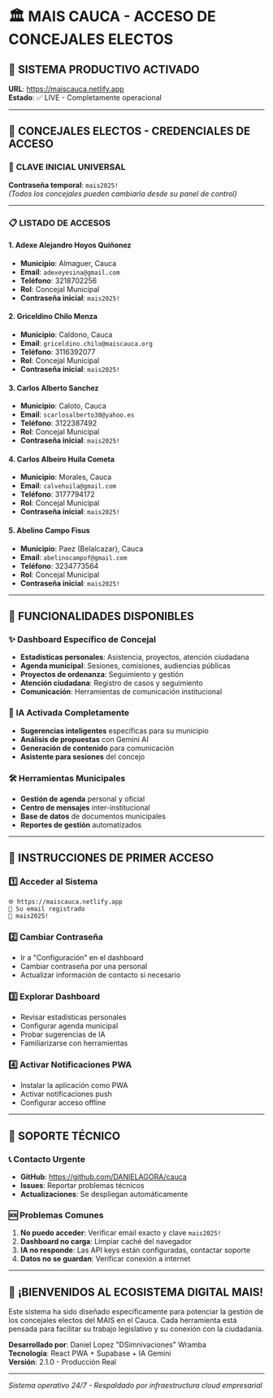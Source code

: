 # 🏛️ MAIS CAUCA - ACCESO DE CONCEJALES ELECTOS

## 🚀 SISTEMA PRODUCTIVO ACTIVADO
**URL**: https://maiscauca.netlify.app  
**Estado**: ✅ LIVE - Completamente operacional  

---

## 👥 CONCEJALES ELECTOS - CREDENCIALES DE ACCESO

### 🔑 **CLAVE INICIAL UNIVERSAL**
**Contraseña temporal**: `mais2025!`  
_(Todos los concejales pueden cambiarla desde su panel de control)_

---

### 📋 **LISTADO DE ACCESOS**

#### 1. **Adexe Alejandro Hoyos Quiñonez**
- **Municipio**: Almaguer, Cauca
- **Email**: `adexeyesina@gmail.com`
- **Teléfono**: 3218702256
- **Rol**: Concejal Municipal
- **Contraseña inicial**: `mais2025!`

#### 2. **Griceldino Chilo Menza**
- **Municipio**: Caldono, Cauca
- **Email**: `griceldino.chilo@maiscauca.org`
- **Teléfono**: 3116392077
- **Rol**: Concejal Municipal
- **Contraseña inicial**: `mais2025!`

#### 3. **Carlos Alberto Sanchez**
- **Municipio**: Caloto, Cauca
- **Email**: `scarlosalberto30@yahoo.es`
- **Teléfono**: 3122387492
- **Rol**: Concejal Municipal
- **Contraseña inicial**: `mais2025!`

#### 4. **Carlos Albeiro Huila Cometa**
- **Municipio**: Morales, Cauca
- **Email**: `calvehuila@gmail.com`
- **Teléfono**: 3177794172
- **Rol**: Concejal Municipal
- **Contraseña inicial**: `mais2025!`

#### 5. **Abelino Campo Fisus**
- **Municipio**: Paez (Belalcazar), Cauca
- **Email**: `abelinocampof@gmail.com`
- **Teléfono**: 3234773564
- **Rol**: Concejal Municipal
- **Contraseña inicial**: `mais2025!`

---

## 🎯 **FUNCIONALIDADES DISPONIBLES**

### ✨ **Dashboard Específico de Concejal**
- **Estadísticas personales**: Asistencia, proyectos, atención ciudadana
- **Agenda municipal**: Sesiones, comisiones, audiencias públicas
- **Proyectos de ordenanza**: Seguimiento y gestión
- **Atención ciudadana**: Registro de casos y seguimiento
- **Comunicación**: Herramientas de comunicación institucional

### 🤖 **IA Activada Completamente**
- **Sugerencias inteligentes** específicas para su municipio
- **Análisis de propuestas** con Gemini AI
- **Generación de contenido** para comunicación
- **Asistente para sesiones** del concejo

### 🛠️ **Herramientas Municipales**
- **Gestión de agenda** personal y oficial
- **Centro de mensajes** inter-institucional
- **Base de datos** de documentos municipales
- **Reportes de gestión** automatizados

---

## 📱 **INSTRUCCIONES DE PRIMER ACCESO**

### 1️⃣ **Acceder al Sistema**
```
🌐 https://maiscauca.netlify.app
📧 Su email registrado
🔑 mais2025!
```

### 2️⃣ **Cambiar Contraseña**
- Ir a "Configuración" en el dashboard
- Cambiar contraseña por una personal
- Actualizar información de contacto si necesario

### 3️⃣ **Explorar Dashboard**
- Revisar estadísticas personales
- Configurar agenda municipal
- Probar sugerencias de IA
- Familiarizarse con herramientas

### 4️⃣ **Activar Notificaciones PWA**
- Instalar la aplicación como PWA
- Activar notificaciones push
- Configurar acceso offline

---

## 🔧 **SOPORTE TÉCNICO**

### 📞 **Contacto Urgente**
- **GitHub**: https://github.com/DANIELAGORA/cauca
- **Issues**: Reportar problemas técnicos
- **Actualizaciones**: Se despliegan automáticamente

### 🆘 **Problemas Comunes**
1. **No puedo acceder**: Verificar email exacto y clave `mais2025!`
2. **Dashboard no carga**: Limpiar caché del navegador
3. **IA no responde**: Las API keys están configuradas, contactar soporte
4. **Datos no se guardan**: Verificar conexión a internet

---

## 🎉 **¡BIENVENIDOS AL ECOSISTEMA DIGITAL MAIS!**

Este sistema ha sido diseñado específicamente para potenciar la gestión de los concejales electos del MAIS en el Cauca. Cada herramienta está pensada para facilitar su trabajo legislativo y su conexión con la ciudadanía.

**Desarrollado por**: Daniel Lopez "DSimnivaciones" Wramba  
**Tecnología**: React PWA + Supabase + IA Gemini  
**Versión**: 2.1.0 - Producción Real  

---

*Sistema operativo 24/7 - Respaldado por infraestructura cloud empresarial*